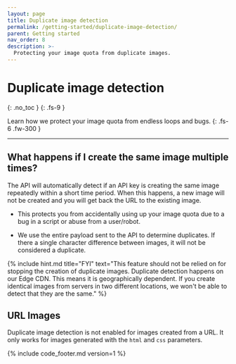 ```yaml
---
layout: page
title: Duplicate image detection
permalink: /getting-started/duplicate-image-detection/
parent: Getting started
nav_order: 8
description: >-
  Protecting your image quota from duplicate images.
---
```

# Duplicate image detection
{: .no_toc }
{: .fs-9 }

Learn how we protect your image quota from endless loops and bugs.
{: .fs-6 .fw-300 }

<hr>

## What happens if I create the same image multiple times?

The API will automatically detect if an API key is creating the same image repeatedly within a short time period. When this happens, a new image will not be created and you will get back the URL to the existing image.

- This protects you from accidentally using up your image quota due to a bug in a script or abuse from a user/robot.

- We use the entire payload sent to the API to determine duplicates. If there a single character difference between images, it will not be considered a duplicate.

{% include hint.md title="FYI" text="This feature should not be relied on for stopping the creation of duplicate images. Duplicate detection happens on our Edge CDN. This means it is geographically dependent. If you create identical images from servers in two different locations, we won't be able to detect that they are the same." %}

## URL Images

Duplicate image detection is not enabled for images created from a URL. It only works for images generated with the `html` and `css` parameters.


{% include code_footer.md version=1 %}
